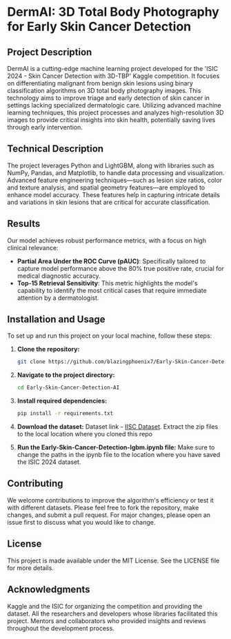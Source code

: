 # DermAI: 3D Total Body Photography for Early Skin Cancer Detection

## Project Description
DermAI is a cutting-edge machine learning project developed for the 'ISIC 2024 - Skin Cancer Detection with 3D-TBP' Kaggle competition. It focuses on differentiating malignant from benign skin lesions using binary classification algorithms on 3D total body photography images. This technology aims to improve triage and early detection of skin cancer in settings lacking specialized dermatologic care. Utilizing advanced machine learning techniques, this project processes and analyzes high-resolution 3D images to provide critical insights into skin health, potentially saving lives through early intervention.

## Technical Description
The project leverages Python and LightGBM, along with libraries such as NumPy, Pandas, and Matplotlib, to handle data processing and visualization. Advanced feature engineering techniques—such as lesion size ratios, color and texture analysis, and spatial geometry features—are employed to enhance model accuracy. These features help in capturing intricate details and variations in skin lesions that are critical for accurate classification.

## Results
Our model achieves robust performance metrics, with a focus on high clinical relevance:
- **Partial Area Under the ROC Curve (pAUC)**: Specifically tailored to capture model performance above the 80% true positive rate, crucial for medical diagnostic accuracy.
- **Top-15 Retrieval Sensitivity**: This metric highlights the model's capability to identify the most critical cases that require immediate attention by a dermatologist.

## Installation and Usage
To set up and run this project on your local machine, follow these steps:

1. **Clone the repository:**
   ```bash
   git clone https://github.com/blazingphoenix7/Early-Skin-Cancer-Detection-AI.git
   ```

2. **Navigate to the project directory:**
   ```bash
   cd Early-Skin-Cancer-Detection-AI
   ```

3. **Install required dependencies:**
   ```bash
   pip install -r requirements.txt
   ```
4. **Download the dataset:**
   Dataset link - [IISC Dataset](https://www.kaggle.com/competitions/isic-2024-challenge/data). 
   Extract the zip files to the local location where you cloned this repo

5. **Run the Early-Skin-Cancer-Detection-lgbm.ipynb file:**
   Make sure to change the paths in the ipynb file to the location where you have saved the ISIC 2024 dataset.

## Contributing
We welcome contributions to improve the algorithm's efficiency or test it with different datasets. Please feel free to fork the repository, make changes, and submit a pull request. For major changes, please open an issue first to discuss what you would like to change.

## License
This project is made available under the MIT License. See the LICENSE file for more details.

## Acknowledgments
Kaggle and the ISIC for organizing the competition and providing the dataset.
All the researchers and developers whose libraries facilitated this project.
Mentors and collaborators who provided insights and reviews throughout the development process.
